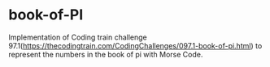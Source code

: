 # book-of-PI

Implementation of Coding train challenge 97.1(https://thecodingtrain.com/CodingChallenges/097.1-book-of-pi.html) to represent the numbers in the book of pi with Morse Code.

